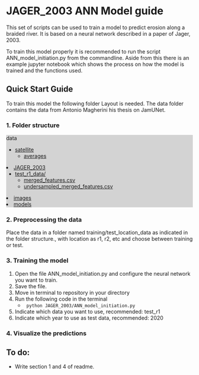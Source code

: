 # JAGER_2003 ANN Model guide
This set of scripts can be used to train a model to predict erosion along a braided river. It is based on a neural network described in a paper of Jager, 2003.

To train this model properly it is recommended to run the script ANN_model_initiation.py from the commandline. Aside from this there is an example jupyter notebook which shows the process on how the model is trained and the functions used.

## Quick Start Guide
To train this model the following folder Layout is needed. The data folder contains the data from Antonio Magherini his thesis on JamUNet.

### 1. Folder structure

<div style="background-color: lightgrey;>

* [data](.\data)
    * [satellite](.\data\satellite)
        * [averages](.\data\satellite\averages)
* [JAGER_2003](.\JAGER_2003)
    * [test_r1_data/](.\JAGER_2003\test_r1_data)
        * [merged_features.csv](.\JAGER_2003\test_r1_data\merged_features.csv)
        * [undersampled_merged_features.csv](.\JAGER_2003\test_r1_data\undersampled_merged_features.csv)
* [images](.\images)
* [models](.\models)

</div>

### 2. Preprocessing the data

Place the data in a folder named training/test_location_data as indicated in the folder structure., with location as r1, r2, etc and choose between training or test. 

### 3. Training the model

1. Open the file ANN_model_initiation.py and configure the neural network you want to train. 
2. Save the file.
3. Move in terminal to repository in your directory
4. Run the following code in the terminal 
    * <code> python JAGER_2003/ANN_model_initiation.py</code>
5. Indicate which data you want to use, recommended: test_r1
6. Indicate which year to use as test data, recommended: 2020

### 4. Visualize the predictions


## To do:
- Write section 1 and 4 of readme. 

